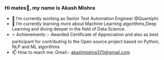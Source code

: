 ### Hi mates👋, my name is Akash Mishra


- 🔭 I’m currently working as Senior Test Automation Engineer @Quantiphi.
- 🌱 I’m currently learning more about Machine Learning algorithms,Deep Learning and diving deeper in the field of Data Science.
- ⭐ Achievements :- Awarded Certificate of Appreciation and also as best participant for contributing to the Open source project based on Python, NLP and ML algorithms
- 📫 How to reach me: Gmail:- akashmishra370@gmail.com  
                       
